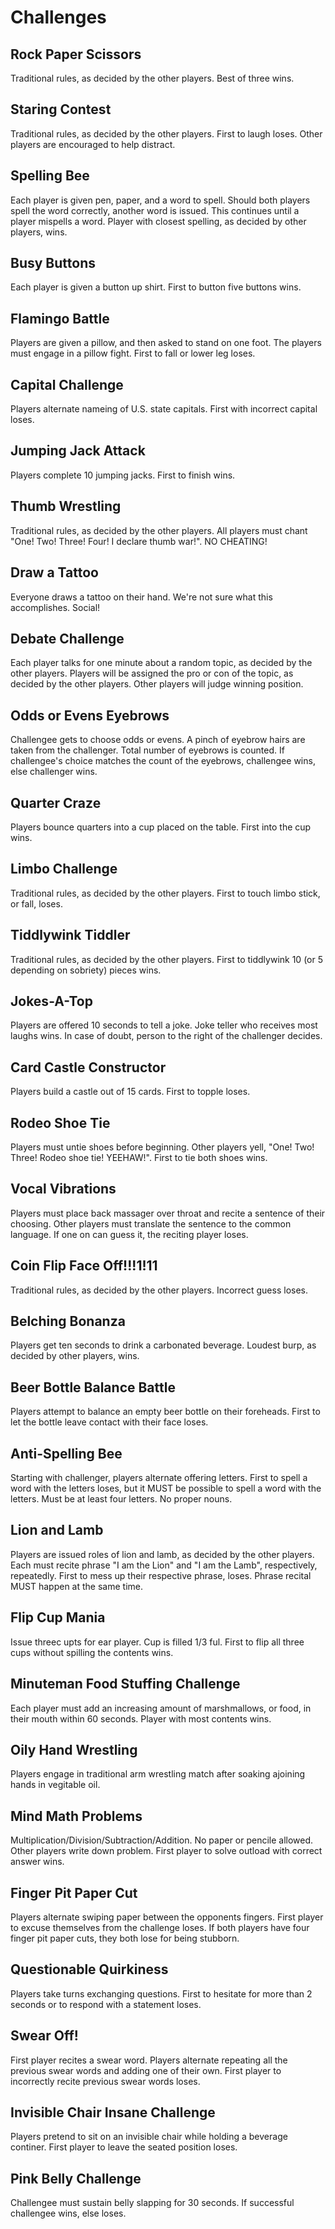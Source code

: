 Challenges
============

Rock Paper Scissors
------------
Traditional rules, as decided by the other players. Best of three wins.

Staring Contest
------------
Traditional rules, as decided by the other players. First to laugh loses. Other players are encouraged to help distract.

Spelling Bee
------------
Each player is given pen, paper, and a word to spell. Should both players spell the word correctly, another word is issued. This continues until a player mispells a word. Player with closest spelling, as decided by other players, wins.

Busy Buttons
------------
Each player is given a button up shirt. First to button five buttons wins.

Flamingo Battle
------------
Players are given a pillow, and then asked to stand on one foot. The players must engage in a pillow fight. First to fall or lower leg loses.

Capital Challenge
------------
Players alternate nameing of U.S. state capitals. First with incorrect capital loses.

Jumping Jack Attack
------------
Players complete 10 jumping jacks. First to finish wins.

Thumb Wrestling
------------
Traditional rules, as decided by the other players. All players must chant "One! Two! Three! Four! I declare thumb war!". NO CHEATING!

Draw a Tattoo
------------
Everyone draws a tattoo on their hand. We're not sure what this accomplishes. Social!

Debate Challenge
------------
Each player talks for one minute about a random topic, as decided by the other players. Players will be assigned the pro or con of the topic, as decided by the other players. Other players will judge winning position.

Odds or Evens Eyebrows
------------
Challengee gets to choose odds or evens. A pinch of eyebrow hairs are taken from the challenger. Total number of eyebrows is counted. If challengee's choice matches the count of the eyebrows, challengee wins, else challenger wins.

Quarter Craze
------------
Players bounce quarters into a cup placed on the table. First into the cup wins.

Limbo Challenge
------------
Traditional rules, as decided by the other players. First to touch limbo stick, or fall, loses.

Tiddlywink Tiddler
------------
Traditional rules, as decided by the other players. First to tiddlywink 10 (or 5 depending on sobriety) pieces wins.

Jokes-A-Top
------------
Players are offered 10 seconds to tell a joke. Joke teller who receives most laughs wins. In case of doubt, person to the right of the challenger decides.

Card Castle Constructor
------------
Players build a castle out of 15 cards. First to topple loses.

Rodeo Shoe Tie
------------
Players must untie shoes before beginning. Other players yell, "One! Two! Three! Rodeo shoe tie! YEEHAW!". First to tie both shoes wins.

Vocal Vibrations
------------
Players must place back massager over throat and recite a sentence of their choosing. Other players must translate the sentence to the common language. If one on can guess it, the reciting player loses.

Coin Flip Face Off!!!1!11
------------
Traditional rules, as decided by the other players. Incorrect guess loses.

Belching Bonanza
------------
Players get ten seconds to drink a carbonated beverage. Loudest burp, as decided by other players, wins.

Beer Bottle Balance Battle
------------
Players attempt to balance an empty beer bottle on their foreheads. First to let the bottle leave contact with their face loses.


Anti-Spelling Bee
------------
Starting with challenger, players alternate offering letters. First to spell a word with the letters loses, but it MUST be possible to spell a word with the letters. Must be at least four letters. No proper nouns.

Lion and Lamb
------------
Players are issued roles of lion and lamb, as decided by the other players. Each must recite phrase "I am the Lion" and "I am the Lamb", respectively, repeatedly. First to mess up their respective phrase, loses. Phrase recital MUST happen at the same time.

Flip Cup Mania
------------
Issue threec upts for ear player. Cup is filled 1/3 ful. First to flip all three cups without spilling the contents wins.

Minuteman Food Stuffing Challenge
------------
Each player must add an increasing amount of marshmallows, or food, in their mouth within 60 seconds. Player with most contents wins.

Oily Hand Wrestling
-------------
Players engage in traditional arm wrestling match after soaking ajoining hands in vegitable oil.

Mind Math Problems
-------------
Multiplication/Division/Subtraction/Addition. No paper or pencile allowed. Other players write down problem. First player to solve outload with correct answer wins.

Finger Pit Paper Cut
-------------
Players alternate swiping paper between the opponents fingers. First player to excuse themselves from the challenge loses. If both players have four finger pit paper cuts, they both lose for being stubborn.

Questionable Quirkiness
-------------
Players take turns exchanging questions. First to hesitate for more than 2 seconds or to respond with a statement loses.

Swear Off!
-------------
First player recites a swear word. Players alternate repeating all the previous swear words and adding one of their own. First player to incorrectly recite previous swear words loses.

Invisible Chair Insane Challenge
-------------
Players pretend to sit on an invisible chair while holding a beverage continer. First player to leave the seated position loses.

Pink Belly Challenge
-------------
Challengee must sustain belly slapping for 30 seconds. If successful challengee wins, else loses.





